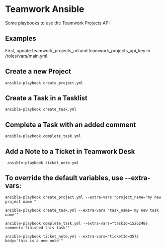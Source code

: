 Teamwork Ansible
================

Some playbooks to use the Teamwork Projects API

Examples
--------

First, update teamwork_projects_url and teamwork_projects_api_key in /roles/vars/main.yml.

Create a new Project
--------------------

`ansible-playbook create_project.yml`

Create a Task in a Tasklist
---------------------------

`ansible-playbook create_task.yml`

Complete a Task with an added comment
-------------------------------------

`ansible-playbook complete_task.yml`

Add a Note to a Ticket in Teamwork Desk
---------------------------------------

` ansible-playbook ticket_note.yml`

To override the default variables, use --extra-vars:
----------------------------------------------------

`ansible-playbook create_project.yml --extra-vars "project_name='my new project name'"`

`ansible-playbook create_task.yml --extra-vars "task_name='my new task name'"`

`ansible-playbook complete_task.yml --extra-vars="taskId=15262488 comment='finished this task'"`

`ansible-playbook ticket_note.yml --extra-vars="ticketId=3572 body='this is a new note'"`